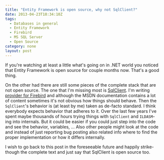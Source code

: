 ```yaml
---
title: "Entity Framework is open source, why not SqlClient?"
date: 2013-04-23T18:34:10Z
tags:
  - Databases in general
  - Entity Framework
  - Firebird
  - MS SQL Server
  - Open Source
category: none
layout: post
---
```

If you're watching at least a little what's going on in .NET world you noticed that Entity Framework is open source for couple months now. That's a good thing.

On the other had there are still some pieces of the complete stack that are not open source. The one that I'm missing most is [SqlClient][1]. I'm writing [provider for Firebird][2] and although the MSDN documentation contains a lot of content sometimes it's not obvious how things should behave. Then the `SqlClient`'s behavior is (at least by me) taken as de-facto standard. I think everybody expects behavior that adheres to it. Over the last few years I've spent maybe thousands of hours trying things with `SqlClient` and `ILDASM`-ing into internals. But it could be easier if you could just step into the code and see the behavior, variables, ... Also other people might look at the code and instead of just reporting bug posting also related info where to find the proper implementation or how it differs internally.

I wish to go back to this post in the foreseeable future and happily strike-though the complete text and just say that SqlClient is open source too.

[1]: http://msdn.microsoft.com/en-us/library/system.data.sqlclient.aspx
[2]: http://www.firebirdsql.org/en/net-provider/